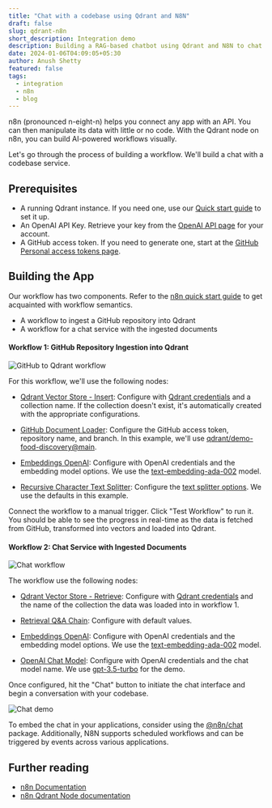 ```yaml
---
title: "Chat with a codebase using Qdrant and N8N"
draft: false
slug: qdrant-n8n
short_description: Integration demo
description: Building a RAG-based chatbot using Qdrant and N8N to chat with a codebase on GitHub
date: 2024-01-06T04:09:05+05:30
author: Anush Shetty
featured: false
tags:
  - integration
  - n8n
  - blog
---
```


n8n (pronounced n-eight-n) helps you connect any app with an API. You can then manipulate its data with little or no code. With the Qdrant node on n8n, you can build AI-powered workflows visually.

Let's go through the process of building a workflow. We'll build a chat with a codebase service.

## Prerequisites

- A running Qdrant instance. If you need one, use our [Quick start guide](https://qdrant.tech/documentation/quick-start/) to set it up.
- An OpenAI API Key. Retrieve your key from the [OpenAI API page](https://platform.openai.com/account/api-keys) for your account.
- A GitHub access token. If you need to generate one, start at the [GitHub Personal access tokens page](https://github.com/settings/tokens/).

## Building the App

Our workflow has two components. Refer to the [n8n quick start guide](https://docs.n8n.io/workflows/create/) to get acquainted with workflow semantics.

- A workflow to ingest a GitHub repository into Qdrant
- A workflow for a chat service with the ingested documents

#### Workflow 1: GitHub Repository Ingestion into Qdrant

![GitHub to Qdrant workflow](/blog/qdrant-n8n/load-demo.gif)

For this workflow, we'll use the following nodes:

- [Qdrant Vector Store - Insert](https://docs.n8n.io/integrations/builtin/cluster-nodes/root-nodes/n8n-nodes-langchain.vectorstoreqdrant/#insert-documents): Configure with [Qdrant credentials](https://docs.n8n.io/integrations/builtin/credentials/qdrant/) and a collection name. If the collection doesn't exist, it's automatically created with the appropriate configurations.

- [GitHub Document Loader](https://docs.n8n.io/integrations/builtin/cluster-nodes/sub-nodes/n8n-nodes-langchain.documentgithubloader/): Configure the GitHub access token, repository name, and branch. In this example, we'll use [qdrant/demo-food-discovery@main](https://github.com/qdrant/demo-food-discovery).

- [Embeddings OpenAI](https://docs.n8n.io/integrations/builtin/cluster-nodes/sub-nodes/n8n-nodes-langchain.embeddingsopenai/): Configure with OpenAI credentials and the embedding model options. We use the [text-embedding-ada-002](https://platform.openai.com/docs/models/embeddings) model.

- [Recursive Character Text Splitter](https://docs.n8n.io/integrations/builtin/cluster-nodes/sub-nodes/n8n-nodes-langchain.textsplitterrecursivecharactertextsplitter/): Configure the [text splitter options](https://docs.n8n.io/integrations/builtin/cluster-nodes/sub-nodes/n8n-nodes-langchain.textsplitterrecursivecharactertextsplitter/#node-parameters ). We use the defaults in this example.

Connect the workflow to a manual trigger. Click "Test Workflow" to run it. You should be able to see the progress in real-time as the data is fetched from GitHub, transformed into vectors and loaded into Qdrant.

#### Workflow 2: Chat Service with Ingested Documents

![Chat workflow](/blog/qdrant-n8n/chat.png)

The workflow use the following nodes:

- [Qdrant Vector Store - Retrieve](https://docs.n8n.io/integrations/builtin/cluster-nodes/root-nodes/n8n-nodes-langchain.vectorstoreqdrant/#retrieve-documents-for-agentchain): Configure with [Qdrant credentials](https://docs.n8n.io/integrations/builtin/credentials/qdrant/) and the name of the collection the data was loaded into in workflow 1.

- [Retrieval Q&A Chain](https://docs.n8n.io/integrations/builtin/cluster-nodes/root-nodes/n8n-nodes-langchain.chainretrievalqa/): Configure with default values.

- [Embeddings OpenAI](https://docs.n8n.io/integrations/builtin/cluster-nodes/sub-nodes/n8n-nodes-langchain.embeddingsopenai/): Configure with OpenAI credentials and the embedding model options. We use the [text-embedding-ada-002](https://platform.openai.com/docs/models/embeddings) model.

- [OpenAI Chat Model](https://docs.n8n.io/integrations/builtin/cluster-nodes/sub-nodes/n8n-nodes-langchain.lmchatopenai/): Configure with OpenAI credentials and the chat model name. We use [gpt-3.5-turbo](https://platform.openai.com/docs/models/gpt-3-5) for the demo.

Once configured, hit the "Chat" button to initiate the chat interface and begin a conversation with your codebase.

![Chat demo](/blog/qdrant-n8n/chat-demo.png)

To embed the chat in your applications, consider using the [@n8n/chat](https://www.npmjs.com/package/@n8n/chat) package. Additionally, N8N supports scheduled workflows and can be triggered by events across various applications.

## Further reading

- [n8n Documentation](https://docs.n8n.io/)
- [n8n Qdrant Node documentation](https://docs.n8n.io/integrations/builtin/cluster-nodes/root-nodes/n8n-nodes-langchain.vectorstoreqdrant/#qdrant-vector-store)

